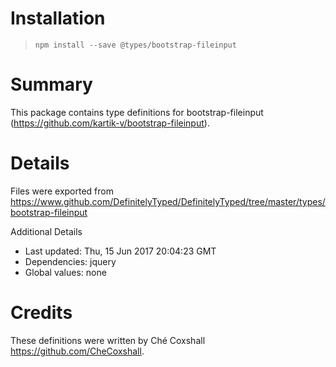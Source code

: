 # Installation
> `npm install --save @types/bootstrap-fileinput`

# Summary
This package contains type definitions for bootstrap-fileinput (https://github.com/kartik-v/bootstrap-fileinput).

# Details
Files were exported from https://www.github.com/DefinitelyTyped/DefinitelyTyped/tree/master/types/bootstrap-fileinput

Additional Details
 * Last updated: Thu, 15 Jun 2017 20:04:23 GMT
 * Dependencies: jquery
 * Global values: none

# Credits
These definitions were written by Ché Coxshall <https://github.com/CheCoxshall>.
